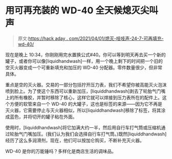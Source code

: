 # 用可再充装的 WD-40 全天候熄灭尖叫声

> 原文:[https://hack aday . com/2021/04/01/熄灭-吱吱声-24-7-可再填充-wd-40/](https://hackaday.com/2021/04/01/extinguish-squeaks-24-7-with-refillable-wd-40/)

现在是晚上 10:34，你刚刚用完水置换公式#40。你可以等到明天再去买一个新的罐子，或者你可以像[liquidhandwash]一样，用一个晚上剩下的时间把一个旧的空灭火器变成一个可重新填充和加压的 WD-40 分配器。零件数量很少，但非常具体。

重点是空的灭火器。交易的一部分包括拧开压力表，我们不希望你被高能灭火泡沫喷到脸上。为了使这个东西可以重新加压，[liquiddhandwash]剥去了轮胎气门嘴上的所有橡胶，并暂时移除了核心，这样它就可以焊接到压力表所在的配件上。这个方便的软管来自一个 WD-40 的大罐子，这也是标签的来源——因为它不再是灭火器，它需要停止与灭火器相似，所以[liquiddhandwash]移除了标签，将其涂成蓝色，并将切开的罐子粘在外面。

使用时，[liquiddhandwash]将它加满大约一半，然后用自行车打气筒或压缩机通过轮胎气门嘴加压。(我们认为我们会选择自行车打气筒。)既然[liquiddhandwash]经历了这么多润滑剂，现在，他们可以按加仑购买，不断补充灭火器。

WD-40 是你的万能锤吗？多样化是商店生活的调味品。